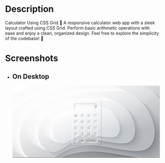 <h1>Description </h1>
<p>Calculator Using CSS Grid 🧮
A responsive calculator web app with a sleek layout crafted using CSS Grid. Perform basic arithmetic operations with ease and enjoy a clean, organized design. Feel free to explore the simplicity of the codebase! 🚀</p>
<h1>Screenshots</h1>
<ul>
  <li>
    <h2>On Desktop </h2>
    <img src="images/preview-img.png"><br><br><br><br>   

  </li>

</ul>
